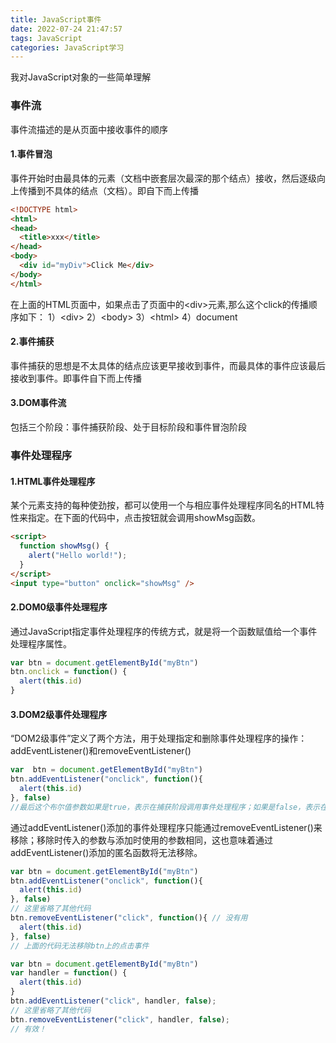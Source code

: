 ```yaml
---
title: JavaScript事件
date: 2022-07-24 21:47:57
tags: JavaScript
categories: JavaScript学习
---
```

我对JavaScript对象的一些简单理解
<!-- more -->
### 事件流
事件流描述的是从页面中接收事件的顺序
#### 1.事件冒泡
事件开始时由最具体的元素（文档中嵌套层次最深的那个结点）接收，然后逐级向上传播到不具体的结点（文档）。即自下而上传播
``` html
<!DOCTYPE html>
<html>
<head>
  <title>xxx</title>
</head>
<body>
  <div id="myDiv">Click Me</div>
</body>
</html>
```
在上面的HTML页面中，如果点击了页面中的\<div>元素,那么这个click的传播顺序如下：
1）\<div>
2）\<body>
3）\<html>
4）document
#### 2.事件捕获
事件捕获的思想是不太具体的结点应该更早接收到事件，而最具体的事件应该最后接收到事件。即事件自下而上传播
#### 3.DOM事件流
包括三个阶段：事件捕获阶段、处于目标阶段和事件冒泡阶段
### 事件处理程序
#### 1.HTML事件处理程序
某个元素支持的每种使劲按，都可以使用一个与相应事件处理程序同名的HTML特性来指定。在下面的代码中，点击按钮就会调用showMsg函数。
```html
<script>
  function showMsg() {
    alert("Hello world!");
  }
</script>
<input type="button" onclick="showMsg" />
```
#### 2.DOM0级事件处理程序
通过JavaScript指定事件处理程序的传统方式，就是将一个函数赋值给一个事件处理程序属性。
```js
var btn = document.getElementById("myBtn")
btn.onclick = function() {
  alert(this.id)
}
```
#### 3.DOM2级事件处理程序
“DOM2级事件”定义了两个方法，用于处理指定和删除事件处理程序的操作：addEventListener()和removeEventListener()
```js
var  btn = document.getElementById("myBtn")
btn.addEventListener("onclick", function(){
  alert(this.id)
}, false) 
//最后这个布尔值参数如果是true，表示在捕获阶段调用事件处理程序；如果是false，表示在冒泡阶段调用事件处理程序。
```
通过addEventListener()添加的事件处理程序只能通过removeEventListener()来移除；移除时传入的参数与添加时使用的参数相同，这也意味着通过addEventListener()添加的匿名函数将无法移除。
```js
var btn = document.getElementById("myBtn")
btn.addEventListener("onclick", function(){
  alert(this.id)
}, false)
// 这里省略了其他代码
btn.removeEventListener("click", function(){ // 没有用
  alert(this.id)
}, false)
// 上面的代码无法移除btn上的点击事件

var btn = document.getElementById("myBtn")
var handler = function() {
  alert(this.id)
}
btn.addEventListener("click", handler, false);
// 这里省略了其他代码
btn.removeEventListener("click", handler, false);
// 有效！
